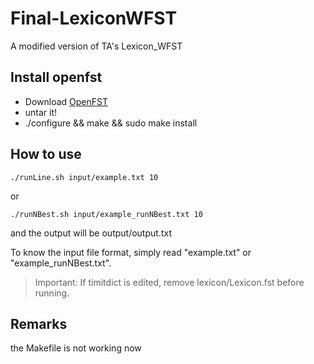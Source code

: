# Final-LexiconWFST
A modified version of TA's Lexicon_WFST

## Install openfst
 - Download [OpenFST](http://www.openfst.org/twiki/bin/view/FST/WebHome)
 - untar it!
 - ./configure && make && sudo make install
 
## How to use
 ```./runLine.sh input/example.txt 10```

 or
 
 ```./runNBest.sh input/example_runNBest.txt 10```
 
 and the output will be output/output.txt

 To know the input file format, simply read "example.txt" or "example_runNBest.txt".

 > Important: If timitdict is edited, remove lexicon/Lexicon.fst before running.

## Remarks
 the Makefile is not working now
